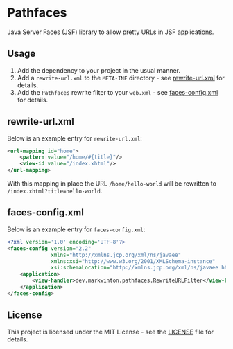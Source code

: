 # Pathfaces

Java Server Faces (JSF) library to allow pretty URLs in JSF applications.

## Usage

1. Add the dependency to your project in the usual manner.
2. Add a `rewrite-url.xml` to the `META-INF` directory - see [rewrite-url.xml](#rewrite-urlxml) for details.
3. Add the `Pathfaces` rewrite filter to your `web.xml` - see [faces-config.xml](#faces-configxml) for details.

## rewrite-url.xml

Below is an example entry for `rewrite-url.xml`:

```xml
<url-mapping id="home">
    <pattern value="/home/#{title}"/>
    <view-id value="/index.xhtml"/>
</url-mapping>
```

With this mapping in place the URL `/home/hello-world` will be rewritten to `/index.xhtml?title=hello-world`.

## faces-config.xml

Below is an example entry for `faces-config.xml`:

```xml
<?xml version='1.0' encoding='UTF-8'?>
<faces-config version="2.2"
              xmlns="http://xmlns.jcp.org/xml/ns/javaee"
              xmlns:xsi="http://www.w3.org/2001/XMLSchema-instance"
              xsi:schemaLocation="http://xmlns.jcp.org/xml/ns/javaee http://xmlns.jcp.org/xml/ns/javaee/web-facesconfig_2_2.xsd">
    <application>
        <view-handler>dev.markwinton.pathfaces.RewriteURLFilter</view-handler>
    </application>
</faces-config>
```

## License

This project is licensed under the MIT License - see the [LICENSE](LICENSE.txt) file for details.